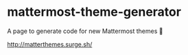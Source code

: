 # mattermost-theme-generator
A page to generate code for new Mattermost themes :art:

http://matterthemes.surge.sh/